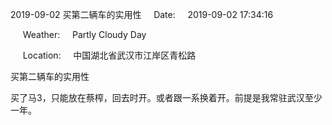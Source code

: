 2019-09-02 买第二辆车的实用性     Date:     2019-09-02 17:34:16

     Weather:     Partly Cloudy Day

     Location:     中国湖北省武汉市江岸区青松路

买第二辆车的实用性

买了马3，只能放在蔡榨，回去时开。或者跟一系换着开。前提是我常驻武汉至少一年。
